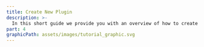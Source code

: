 ```yaml
---
title: Create New Plugin
description: >-
  In this short guide we provide you with an overview of how to create your own Membrane plugin and how to integrate it into your project.
part: 4
graphicPath: assets/images/tutorial_graphic.svg
---
```

